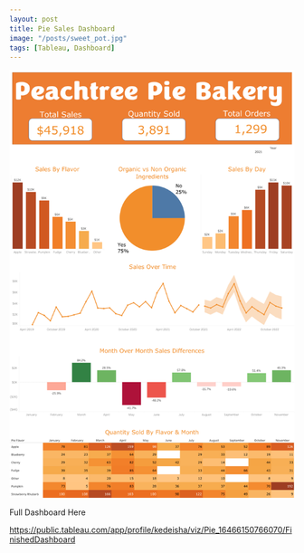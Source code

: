 ```yaml
---
layout: post
title: Pie Sales Dashboard
image: "/posts/sweet_pot.jpg"
tags: [Tableau, Dashboard]
---
```



![alt text](/img/posts/Day_13.png "Pie Sales")

Full Dashboard Here

https://public.tableau.com/app/profile/kedeisha/viz/Pie_16466150766070/FinishedDashboard

